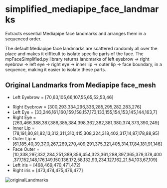 # simplified_mediapipe_face_landmarks
Extracts essential Mediapipe face landmarks and arranges them in a sequenced order.

The default Mediapipe face landmarks are scattered randomly all over the place and makes it difficult to isolate specific parts of the face. The mpFaceSimplified.py library returns landmarks of left eyebrow → right eyebrow → left eye → right eye → inner lip → outer lip → face boundary, in a sequence, making it easier to isolate these parts.

## Original Landmarks from Mediapipe face_mesh

  * Left Eyebrow = [70,63,105,66,107,55,65,52,53,46]
  - Right Eyebrow = [300,293,334,296,336,285,295,282,283,276]
  - Left Eye = [33,246,161,160,159,158,157,173,133,155,154,153,145,144,163,7]
  - Right Eye = [263,466,388,387,386,385,384,398,362,382,381,380,374,373,390,249]
  - Inner Lip = [78,191,80,81,82,13,312,311,310,415,308,324,318,402,317,14,87,178,88,95]
  - Outer Lip = [61,185,40,39,37,0,267,269,270,409,291,375,321,405,314,17,84,181,91,146]
  - Face Outer = [10,338,297,332,284,251,389,356,454,323,361,288,397,365,379,378,400,377,152,148,176,149,150,136,172,58,132,93,234,127,162,21,54,103,67,109]
  - Left iris = [468,469,470,471,472]
  - Right iris = [473,474,475,476,477]

![originalLandmarks](https://user-images.githubusercontent.com/80172338/147330227-97fbf8bd-dd73-4d5d-b98b-3ac2489c1759.jpg)
